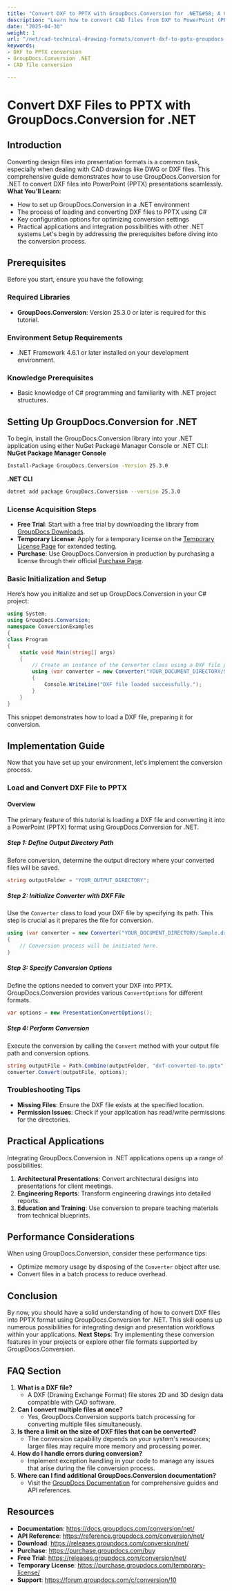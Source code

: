 ```yaml
---
title: "Convert DXF to PPTX with GroupDocs.Conversion for .NET&#58; A Comprehensive Guide"
description: "Learn how to convert CAD files from DXF to PowerPoint (PPTX) using GroupDocs.Conversion for .NET. Follow this step-by-step guide to streamline your file conversion process."
date: "2025-04-30"
weight: 1
url: "/net/cad-technical-drawing-formats/convert-dxf-to-pptx-groupdocs-conversion-net/"
keywords:
- DXF to PPTX conversion
- GroupDocs.Conversion .NET
- CAD file conversion

---
```



# Convert DXF Files to PPTX with GroupDocs.Conversion for .NET
## Introduction
Converting design files into presentation formats is a common task, especially when dealing with CAD drawings like DWG or DXF files. This comprehensive guide demonstrates how to use GroupDocs.Conversion for .NET to convert DXF files into PowerPoint (PPTX) presentations seamlessly.
**What You’ll Learn:**
- How to set up GroupDocs.Conversion in a .NET environment
- The process of loading and converting DXF files to PPTX using C#
- Key configuration options for optimizing conversion settings
- Practical applications and integration possibilities with other .NET systems
Let's begin by addressing the prerequisites before diving into the conversion process.
## Prerequisites
Before you start, ensure you have the following:
### Required Libraries
- **GroupDocs.Conversion**: Version 25.3.0 or later is required for this tutorial.
### Environment Setup Requirements
- .NET Framework 4.6.1 or later installed on your development environment.
### Knowledge Prerequisites
- Basic knowledge of C# programming and familiarity with .NET project structures.
## Setting Up GroupDocs.Conversion for .NET
To begin, install the GroupDocs.Conversion library into your .NET application using either NuGet Package Manager Console or .NET CLI:
**NuGet Package Manager Console**
```bash
Install-Package GroupDocs.Conversion -Version 25.3.0
```
**.NET CLI**
```bash
dotnet add package GroupDocs.Conversion --version 25.3.0
```
### License Acquisition Steps
- **Free Trial**: Start with a free trial by downloading the library from [GroupDocs Downloads](https://releases.groupdocs.com/conversion/net/).
- **Temporary License**: Apply for a temporary license on the [Temporary License Page](https://purchase.groupdocs.com/temporary-license/) for extended testing.
- **Purchase**: Use GroupDocs.Conversion in production by purchasing a license through their official [Purchase Page](https://purchase.groupdocs.com/buy).
### Basic Initialization and Setup
Here’s how you initialize and set up GroupDocs.Conversion in your C# project:
```csharp
using System;
using GroupDocs.Conversion;
namespace ConversionExamples
{
class Program
{
    static void Main(string[] args)
    {
        // Create an instance of the Converter class using a DXF file path
        using (var converter = new Converter("YOUR_DOCUMENT_DIRECTORY/Sample.dxf"))
        {
            Console.WriteLine("DXF file loaded successfully.");
        }
    }
}
```
This snippet demonstrates how to load a DXF file, preparing it for conversion.
## Implementation Guide
Now that you have set up your environment, let's implement the conversion process.
### Load and Convert DXF File to PPTX
#### Overview
The primary feature of this tutorial is loading a DXF file and converting it into a PowerPoint (PPTX) format using GroupDocs.Conversion for .NET. 
##### Step 1: Define Output Directory Path
Before conversion, determine the output directory where your converted files will be saved.
```csharp
string outputFolder = "YOUR_OUTPUT_DIRECTORY";
```
##### Step 2: Initialize Converter with DXF File
Use the `Converter` class to load your DXF file by specifying its path. This step is crucial as it prepares the file for conversion.
```csharp
using (var converter = new Converter("YOUR_DOCUMENT_DIRECTORY/Sample.dxf"))
{
    // Conversion process will be initiated here.
}
```
##### Step 3: Specify Conversion Options
Define the options needed to convert your DXF into PPTX. GroupDocs.Conversion provides various `ConvertOptions` for different formats.
```csharp
var options = new PresentationConvertOptions();
```
##### Step 4: Perform Conversion
Execute the conversion by calling the `Convert` method with your output file path and conversion options.
```csharp
string outputFile = Path.Combine(outputFolder, "dxf-converted-to.pptx");
converter.Convert(outputFile, options);
```
### Troubleshooting Tips
- **Missing Files**: Ensure the DXF file exists at the specified location.
- **Permission Issues**: Check if your application has read/write permissions for the directories.
## Practical Applications
Integrating GroupDocs.Conversion in .NET applications opens up a range of possibilities:
1. **Architectural Presentations**: Convert architectural designs into presentations for client meetings.
2. **Engineering Reports**: Transform engineering drawings into detailed reports.
3. **Education and Training**: Use conversion to prepare teaching materials from technical blueprints.
## Performance Considerations
When using GroupDocs.Conversion, consider these performance tips:
- Optimize memory usage by disposing of the `Converter` object after use.
- Convert files in a batch process to reduce overhead.
## Conclusion
By now, you should have a solid understanding of how to convert DXF files into PPTX format using GroupDocs.Conversion for .NET. This skill opens up numerous possibilities for integrating design and presentation workflows within your applications.
**Next Steps**: Try implementing these conversion features in your projects or explore other file formats supported by GroupDocs.Conversion.
## FAQ Section
1. **What is a DXF file?**
   - A DXF (Drawing Exchange Format) file stores 2D and 3D design data compatible with CAD software.
2. **Can I convert multiple files at once?**
   - Yes, GroupDocs.Conversion supports batch processing for converting multiple files simultaneously.
3. **Is there a limit on the size of DXF files that can be converted?**
   - The conversion capability depends on your system's resources; larger files may require more memory and processing power.
4. **How do I handle errors during conversion?**
   - Implement exception handling in your code to manage any issues that arise during the file conversion process.
5. **Where can I find additional GroupDocs.Conversion documentation?**
   - Visit the [GroupDocs Documentation](https://docs.groupdocs.com/conversion/net/) for comprehensive guides and API references.
## Resources
- **Documentation**: https://docs.groupdocs.com/conversion/net/
- **API Reference**: https://reference.groupdocs.com/conversion/net/
- **Download**: https://releases.groupdocs.com/conversion/net/
- **Purchase**: https://purchase.groupdocs.com/buy
- **Free Trial**: https://releases.groupdocs.com/conversion/net/
- **Temporary License**: https://purchase.groupdocs.com/temporary-license/
- **Support**: https://forum.groupdocs.com/c/conversion/10
